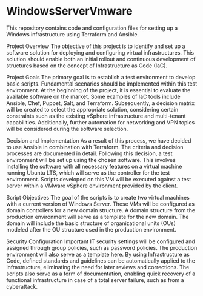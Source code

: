 # WindowsServerVmware

This repository contains code and configuration files for setting up a Windows infrastructure using Terraform and Ansible.

Project Overview
The objective of this project is to identify and set up a software solution for deploying and configuring virtual infrastructures. This solution should enable both an initial rollout and continuous development of structures based on the concept of Infrastructure as Code (IaC).

Project Goals
The primary goal is to establish a test environment to develop basic scripts. Fundamental scenarios should be implemented within this test environment. At the beginning of the project, it is essential to evaluate the available software on the market. Some examples of IaC tools include Ansible, Chef, Puppet, Salt, and Terraform. Subsequently, a decision matrix will be created to select the appropriate solution, considering certain constraints such as the existing vSphere infrastructure and multi-tenant capabilities. Additionally, further automation for networking and VPN topics will be considered during the software selection.

Decision and Implementation
As a result of this process, we have decided to use Ansible in combination with Terraform. The criteria and decision processes are documented in detail. Following this decision, a test environment will be set up using the chosen software. This involves installing the software with all necessary features on a virtual machine running Ubuntu LTS, which will serve as the controller for the test environment. Scripts developed on this VM will be executed against a test server within a VMware vSphere environment provided by the client.

Script Objectives
The goal of the scripts is to create two virtual machines with a current version of Windows Server. These VMs will be configured as domain controllers for a new domain structure. A domain structure from the production environment will serve as a template for the new domain. The domain will include the basic structure of organizational units (OUs) modeled after the OU structure used in the production environment.

Security Configuration
Important IT security settings will be configured and assigned through group policies, such as password policies. The production environment will also serve as a template here. By using Infrastructure as Code, defined standards and guidelines can be automatically applied to the infrastructure, eliminating the need for later reviews and corrections. The scripts also serve as a form of documentation, enabling quick recovery of a functional infrastructure in case of a total server failure, such as from a cyberattack.

